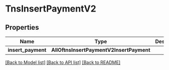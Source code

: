 # TnsInsertPaymentV2

## Properties
Name | Type | Description | Notes
------------ | ------------- | ------------- | -------------
**insert_payment** | **AllOftnsInsertPaymentV2InsertPayment** |  | 

[[Back to Model list]](../README.md#documentation-for-models) [[Back to API list]](../README.md#documentation-for-api-endpoints) [[Back to README]](../README.md)


